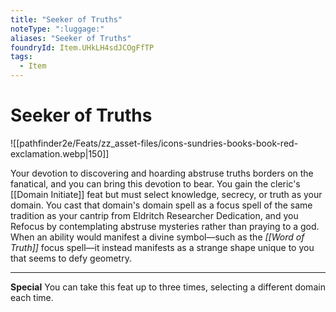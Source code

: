 ```yaml
---
title: "Seeker of Truths"
noteType: ":luggage:"
aliases: "Seeker of Truths"
foundryId: Item.UHkLH4sdJCOgFfTP
tags:
  - Item
---
```


# Seeker of Truths
![[pathfinder2e/Feats/zz_asset-files/icons-sundries-books-book-red-exclamation.webp|150]]

Your devotion to discovering and hoarding abstruse truths borders on the fanatical, and you can bring this devotion to bear. You gain the cleric's [[Domain Initiate]] feat but must select knowledge, secrecy, or truth as your domain. You cast that domain's domain spell as a focus spell of the same tradition as your cantrip from Eldritch Researcher Dedication, and you Refocus by contemplating abstruse mysteries rather than praying to a god. When an ability would manifest a divine symbol—such as the _[[Word of Truth]]_ focus spell—it instead manifests as a strange shape unique to you that seems to defy geometry.

* * *

**Special** You can take this feat up to three times, selecting a different domain each time.
